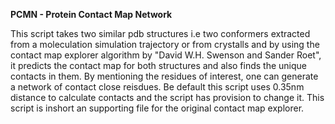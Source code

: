 **PCMN - Protein Contact Map Network**

This script takes two similar pdb structures i.e two conformers extracted from a moleculation simulation trajectory or from crystalls and by using the contact map explorer algorithm by "David W.H. Swenson and Sander Roet", it predicts the contact map for both structures and also finds the unique contacts in them. By mentioning the residues of interest, one can generate a network of contact close reisdues. Be default this script uses 0.35nm distance to calculate contacts and the script has provision to change it. This script is inshort an supporting file for the original contact map explorer. 
